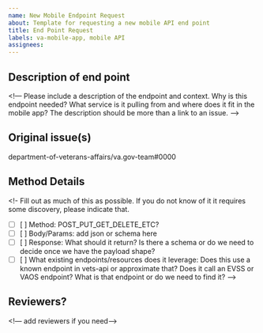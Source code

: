 ```yaml
---
name: New Mobile Endpoint Request
about: Template for requesting a new mobile API end point
title: End Point Request
labels: va-mobile-app, mobile API
assignees:
--- 
```


## Description of end point
<!— Please include a description of the endpoint and context. Why is this endpoint needed? What service is it pulling from and where does it fit in the mobile app? The description should be more
than a link to an issue.  —>


## Original issue(s)
department-of-veterans-affairs/va.gov-team#0000


## Method Details
<!- Fill out as much of this as possible. If you do not know of it it requires some discovery, please indicate that.

- [ ] [ ] Method: POST_PUT_GET_DELETE_ETC?
- [ ] [ ] Body/Params: add json or schema here
- [ ] [ ] Response: What should it return? Is there a schema or do we need to decide once we have the payload shape?
- [ ] [ ] What existing endpoints/resources does it leverage: Does this use a known endpoint in vets-api or approximate that? Does it call an EVSS or VAOS endpoint? What is that endpoint or do we need to find it?
  —>

## Reviewers?
<!— add reviewers if you need—>
